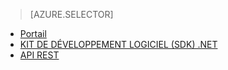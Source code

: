 > [AZURE.SELECTOR] 
- [Portail](../articles/media-services-portal-configure-content-key-auth-policy.md)
- [KIT DE DÉVELOPPEMENT LOGICIEL (SDK) .NET](../articles/media-services-dotnet-configure-content-key-auth-policy.md)
- [API REST](../articles/media-services-rest-configure-content-key-auth-policy.md)


<!--HONumber=52--> 

